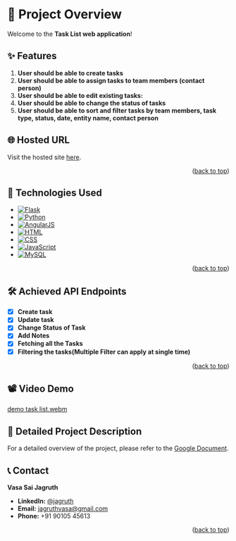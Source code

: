 <!-- GitHub User Info README -->
<a id="readme-top"></a>

# 📝 Project Overview

Welcome to the **Task List web application**!

## ✨ Features

1. **User should be able to create tasks** 
2. **User should be able to assign tasks to team members (contact person)** 
3. **User should be able to edit existing tasks:**
4. **User should be able to change the status of tasks**
5. **User should be able to sort and filter tasks by team members, task type, status, date, entity name, contact person**

## 🌐 Hosted URL

Visit the hosted site [here](https://spyne-backend-jagruthvasa.onrender.com/).

<p align="right">(<a href="#readme-top">back to top</a>)</p>


## 🚀 Technologies Used

- [![Flask](https://img.shields.io/badge/Flask-000000?style=flat&logo=flask&logoColor=white)](https://flask.palletsprojects.com/)
- [![Python](https://img.shields.io/badge/Python-3776AB?style=flat&logo=python&logoColor=white)](https://www.python.org/)
- [![AngularJS](https://img.shields.io/badge/AngularJS-E23237?style=flat&logo=angularjs&logoColor=white)](https://angularjs.org/)
- [![HTML](https://img.shields.io/badge/HTML5-E34F26?style=flat&logo=html5&logoColor=white)](https://developer.mozilla.org/en-US/docs/Web/Guide/HTML/HTML5)
- [![CSS](https://img.shields.io/badge/CSS3-1572B6?style=flat&logo=css3&logoColor=white)](https://developer.mozilla.org/en-US/docs/Web/CSS)
- [![JavaScript](https://img.shields.io/badge/JavaScript-F7DF1E?style=flat&logo=javascript&logoColor=black)](https://developer.mozilla.org/en-US/docs/Web/JavaScript)
- [![MySQL](https://img.shields.io/badge/MySQL-4479A1?style=flat&logo=mysql&logoColor=white)](https://www.mysql.com/)


<p align="right">(<a href="#readme-top">back to top</a>)</p>

## 🛠️ Achieved API Endpoints

- [x] **Create task**
- [x] **Update task**
- [x] **Change Status of Task**
- [x] **Add Notes**
- [x] **Fetching all the Tasks**
- [x] **Filtering the tasks(Multiple Filter can apply at single time)**

<p align="right">(<a href="#readme-top">back to top</a>)</p>

## 📽️ Video Demo

[demo task list.webm](https://github.com/jagruthvasa/Task-list-app-finstack-jagruth/assets/60261491/0f7fb675-4008-4055-8e2d-1fb85ddeacd5)


## 📄 Detailed Project Description

For a detailed overview of the project, please refer to the [Google Document](https://docs.google.com/document/d/1EoC0Aw8GZy-PU_Ck_HHQai9pRynQSER1FD5zpY6xePE/edit?usp=sharing).


<!-- CONTACT -->
## 📞 Contact

**Vasa Sai Jagruth**

- **LinkedIn:** [@jagruth](https://www.linkedin.com/in/jagruth/)
- **Email:** jagruthvasa@gmail.com
- **Phone:** +91 90105 45613

<p align="right">(<a href="#readme-top">back to top</a>)</p>
